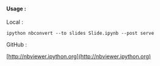 

#### Usage :

Local :

`ipython nbconvert --to slides Slide.ipynb --post serve`

GitHub : 

[http://nbviewer.ipython.org](http://nbviewer.ipython.org)